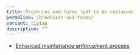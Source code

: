 ```yaml
---
title: Brochures and forms (pdf to be replaced)
permalink: /brochures-and-forms/
variant: tiptap
description: ""
---
```

<p></p>
<ul data-tight="true" class="tight">
<li>
<p><a href="/files/Maintenance_Enforcement_Process_infographic.pdf" rel="noopener noreferrer nofollow" target="_blank">Enhanced maintenance enforcement process</a>
</p>
</li>
</ul>
<p></p>